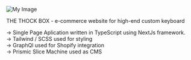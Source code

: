 ![My Image](Spa_structure.jpg)

THE THOCK BOX -  e-commerce website for high-end custom keyboard  

-> Single Page Aplication written in TypeScript using NextJs framework.  
-> Tailwind / SCSS used for styling   
-> GraphQl used for Shopify integration   
-> Prismic Slice Machine used as CMS   